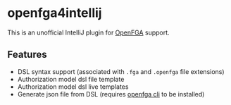 # openfga4intellij


This is an unofficial IntelliJ plugin for [OpenFGA](https://openfga.dev/) support.


## Features

* DSL syntax support (associated with `.fga` and `.openfga` file extensions)
* Authorization model dsl file template
* Authorization model dsl live templates
* Generate json file from DSL (requires [openfga cli](https://github.com/openfga/cli) to be installed)
